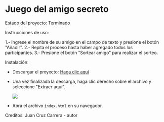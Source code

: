 <h1>Juego del amigo secreto</h1>

Estado del proyecto: Terminado

Instrucciones de uso:

1.- Ingrese el nombre de su amigo en el campo de texto y presione el botón "Añadir".
2.- Repita el proceso hasta haber agregado todos los participantes.
3.- Presione el botón "Sortear amigo" para realizar el sorteo.

Instalación:

- Descargar el proyecto: <a href="https://github.com/EN-off/juego-amigo-secreto/archive/refs/heads/main.zip">Haga clic aquí</a>
- Una vez finalizada la descarga, haga clic derecho sobre el archivo y seleccione "Extraer aquí".
  
  <img src="https://github.com/user-attachments/assets/4ff2b7ac-020a-4db8-b775-a68ffeba75c5"></img>

- Abra el archivo ```index.html``` en su navegador.



Creditos:
Juan Cruz Carrera - autor
